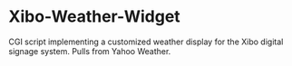Xibo-Weather-Widget
===================

CGI script implementing a customized weather display for the Xibo digital signage system. Pulls from Yahoo Weather.
